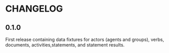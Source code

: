 CHANGELOG
=========

0.1.0
-----

First release containing data fixtures for actors (agents and groups), verbs,
documents, activities,statements, and statement results.
